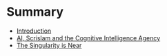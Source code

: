 # Summary

* [Introduction](README.md)
* [AI, Scrislam and the Cognitive Intelligence Agency](chapter1.md)
* [The Singularity is Near](the-singularity-is-near.md)

